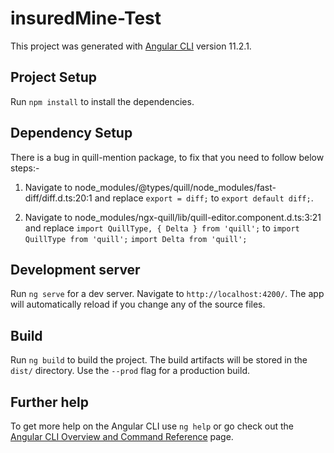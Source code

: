 # insuredMine-Test

This project was generated with [Angular CLI](https://github.com/angular/angular-cli) version 11.2.1.

## Project Setup

Run `npm install` to install the dependencies.

## Dependency Setup

There is a bug in quill-mention package, to fix that you need to follow below steps:-

1. Navigate to node_modules/@types/quill/node_modules/fast-diff/diff.d.ts:20:1 and replace `export = diff;` to `export default diff;`.

2. Navigate to node_modules/ngx-quill/lib/quill-editor.component.d.ts:3:21 and replace `import QuillType, { Delta } from 'quill';` to
   `import QuillType from 'quill';`
   `import Delta from 'quill';`

## Development server

Run `ng serve` for a dev server. Navigate to `http://localhost:4200/`. The app will automatically reload if you change any of the source files.

## Build

Run `ng build` to build the project. The build artifacts will be stored in the `dist/` directory. Use the `--prod` flag for a production build.

## Further help

To get more help on the Angular CLI use `ng help` or go check out the [Angular CLI Overview and Command Reference](https://angular.io/cli) page.
